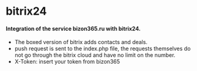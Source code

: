 # bitrix24
#### Integration of the service bizon365.ru with bitrix24.
* The boxed version of bitrix adds contacts and deals.
* push request is sent to the index.php file, the requests themselves do not go through the bitrix cloud and have no limit on the number.
* X-Token: insert your token from bizon365
